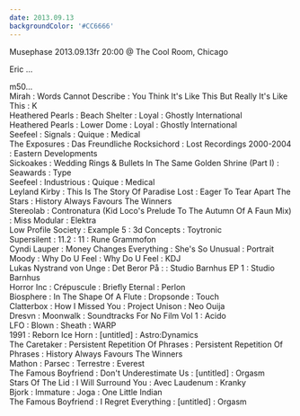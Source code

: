 ```yaml
---
date: 2013.09.13
backgroundColor: '#CC6666'
---
```


Musephase 2013.09.13fr 20:00 @ The Cool Room, Chicago  

Eric ...  


m50...  
Mirah : Words Cannot Describe : You Think It's Like This But Really It's Like This : K  
Heathered Pearls : Beach Shelter : Loyal : Ghostly International  
Heathered Pearls : Lower Dome : Loyal : Ghostly International  
Seefeel : Signals : Quique : Medical  
The Exposures : Das Freundliche Rocksichord : Lost Recordings 2000-2004 : Eastern Developments  
Sickoakes : Wedding Rings & Bullets In The Same Golden Shrine (Part I) : Seawards : Type  
Seefeel : Industrious : Quique : Medical  
Leyland Kirby : This Is The Story Of Paradise Lost : Eager To Tear Apart The Stars : History Always Favours The Winners  
Stereolab : Contronatura (Kid Loco's Prelude To The Autumn Of A Faun Mix) : Miss Modular : Elektra  
Low Profile Society : Example 5 : 3d Concepts : Toytronic  
Supersilent : 11.2 : 11 : Rune Grammofon  
Cyndi Lauper : Money Changes Everything : She's So Unusual : Portrait  
Moody : Why Do U Feel : Why Do U Feel : KDJ  
Lukas Nystrand von Unge : Det Beror På : : Studio Barnhus EP 1 : Studio Barnhus  
Horror Inc : Crépuscule : Briefly Eternal : Perlon  
Biosphere : In The Shape Of A Flute : Dropsonde : Touch  
Clatterbox : How I Missed You : Project Unison : Neo Ouija  
Dresvn : Moonwalk : Soundtracks For No Film Vol 1 : Acido  
LFO : Blown : Sheath : WARP  
1991 : Reborn Ice Horn : \[untitled\] : Astro:Dynamics  
The Caretaker : Persistent Repetition Of Phrases : Persistent Repetition Of Phrases : History Always Favours The Winners  
Mathon : Parsec : Terrestre : Everest  
The Famous Boyfriend : Don't Underestimate Us : \[untitled\] : Orgasm  
Stars Of The Lid : I Will Surround You : Avec Laudenum : Kranky  
Bjork : Immature : Joga : One Little Indian  
The Famous Boyfriend : I Regret Everything : \[untitled\] : Orgasm